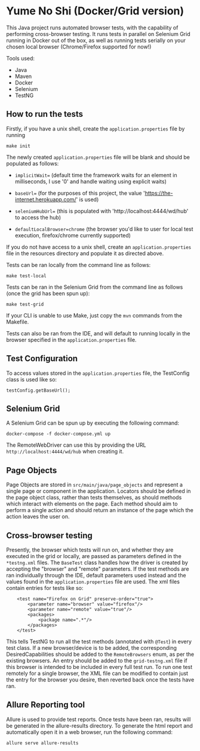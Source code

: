 # Yume No Shi (Docker/Grid version)


This Java project runs automated browser tests, with the capability of performing cross-browser testing. It runs tests
in parallel on Selenium Grid running in Docker out of the box, as well as running tests serially on your chosen local browser (Chrome/Firefox
supported for now!)

Tools used:
- Java
- Maven
- Docker
- Selenium
- TestNG

## How to run the tests

Firstly, if you have a unix shell, create the `application.properties` file by running
```
make init
```

The newly created `application.properties` file will be blank and should be populated as follows:

- `implicitWait=` (default time the framework waits for an element in milliseconds, I use '0' and handle waiting using
  explicit waits)

- `baseUrl=` (for the purposes of this project, the value 'https://the-internet.herokuapp.com/' is used)

- `seleniumHubUrl=` (this is populated with 'http://localhost:4444/wd/hub' to access the hub)

- `defaultLocalBrowser=chrome` (the browser you'd like to user for local test execution, firefox/chrome currently
  supported)

If you do not have access to a unix shell, create an `application.properties` file in the resources directory and populate
it as directed above.


Tests can be ran locally from the command line as follows:
```
make test-local
```

Tests can be ran in the Selenium Grid from the command line as follows (once the grid has been spun up):
```
make test-grid
``` 

If your CLI is unable to use Make, just copy the `mvn` commands from the Makefile.

Tests can also be ran from the IDE, and will default to running locally in the browser specified in the
`application.properties` file.

## Test Configuration

To access values stored in the `application.properties` file, the TestConfig class is used like so:

```
testConfig.getBaseUrl();
```

## Selenium Grid

A Selenium Grid can be spun up by executing the following command:
```
docker-compose -f docker-compose.yml up
```

The RemoteWebDriver can use this by providing the URL `http://localhost:4444/wd/hub` when creating it.

## Page Objects

Page Objects are stored in `src/main/java/page_objects` and represent a single page or component in the application.
Locators should be defined in the page object class, rather than tests themselves, as should methods which interact with
elements on the page. Each method should aim to perform a single action and should return an instance of the page which
the action leaves the user on.

## Cross-browser testing

Presently, the browser which tests will run on, and whether they are executed in the grid or locally, are passed as
parameters defined in the `*testng.xml` files.  The `BaseTest` class handles how the driver is created by accepting the
"browser" and "remote" parameters.  If the test methods are ran individually through the IDE, default parameters used
instead and the values found in the `application.properties` file are used.
The xml files contain entries for tests like so:
```
    <test name="Firefox on Grid" preserve-order="true">
        <parameter name="browser" value="firefox"/>
        <parameter name="remote" value="true"/>
        <packages>
            <package name=".*"/>
        </packages>
    </test>
```
This tells TestNG to run all the test methods (annotated with `@Test`) in every test class.
If a new browser/device is to be added, the corresponding DesiredCapabilities should be added to the `RemoteBrowsers`
enum, as per the existing browsers. An entry should be added to the `grid-testng.xml` file if this browser is intended
to be included in every full test run. To run one test remotely for a single browser, the XML file can be modified to
contain just the entry for the browser you desire, then reverted back once the tests have ran.

## Allure Reporting tool

Allure is used to provide test reports. Once tests have been ran, results will be generated in the allure-results
directory. To generate the html report and automatically open it in a web browser, run the following command:
```
allure serve allure-results
```